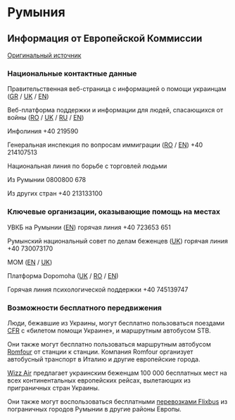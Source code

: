 # Румыния

## Информация от Европейской Коммиссии

[Оригинальный источник](https://ec.europa.eu/info/strategy/priorities-2019-2024/stronger-europe-world/eu-solidarity-ukraine/eu-assistance-ukraine/information-people-fleeing-war-ukraine_ru)

### Национальные контактные данные

Правительственная веб-страница с информацией о помощи украинцам ([GR](https://www.gov.ro/ro/ucraina-impreuna-ajutam-mai-mult) / [UK](https://www.gov.ro/ro/pagina/ykpa-ha-pa3om-ao-omora-mo-b-nbwe) / [EN](https://www.gov.ro/ro/pagina/ukraine-together-we-help-more))

Веб-платформа поддержки и информации для людей, спасающихся от войны ([RO](https://dopomoha.ro/en/about) / [UK](https://dopomoha.ro/uk/pro-nas) / [RU](https://dopomoha.ro/ru/pro-nas) / [EN](https://dopomoha.ro/en/about))

Инфолиния +40 219590

Генеральная инспекция по вопросам иммиграции ([RO](https://igi.mai.gov.ro/) / [EN](https://igi.mai.gov.ro/en/ukraine/)) +40 214107513

Национальная линия по борьбе с торговлей людьми

Из Румынии 0800800 678

Из других стран +40 213133100

### Ключевые организации, оказывающие помощь на местах

УВКБ на Румынии ([EN](https://help.unhcr.org/romania/)) горячая линия +40 723653 651

Румынский национальный совет по делам беженцев ([UK](https://cnrr.ro/index.php/ro/41-recent-news/489-cnrr)) горячая линия +40 730073170

МОМ ([EN](https://romania.iom.int/sites/g/files/tmzbdl1556/files/Entering%20Romania%20from%20Ukraine.pdf) / [UK](https://romania.iom.int/sites/g/files/tmzbdl1556/files/inline-files/%D0%92%E2%80%99%D1%97%D0%B7%D0%B4%20%D0%B4%D0%BE%20%D0%A0%D1%83%D0%BC%D1%83%D0%BD%D1%96%D1%97%20%D0%B7%20%D0%A3%D0%BA%D1%80%D0%B0%D1%97%D0%BD%D0%B8%20V1.2.2%20%281%29.pdf))

Платформа Dopomoha ([UK](https://dopomoha.ro/uk) / [RO](https://dopomoha.ro/ro) / [EN](https://dopomoha.ro/en))

Горячая линия психологической поддержки +40 745139747

### Возможности бесплатного передвижения

Люди, бежавшие из Украины, могут бесплатно пользоваться поездами [CFR](https://www.cfrcalatori.ro/en/information-for-refugees-from-ukraine-about-free-travel-by-train-on-the-romanias-territory/) c «билетом помощи Украине», и маршрутным автобусом STB.

Они также могут бесплатно пользоваться маршрутным автобусом [Romfour](https://romfour.com/) от станции к станции. Компания Romfour организует автобусный транспорт в Италию и другие европейские города.

[Wizz Air](https://wizzair.com/#/rescue) предлагает украинским беженцам 100 000 бесплатных мест на всех континентальных европейских рейсах, вылетающих из приграничных стран Украины.

Они также могут воспользоваться бесплатными [перевозками Flixbus](https://corporate.flixbus.com/flixbus-supports-ukraine/) из пограничных городов Румынии в другие районы Европы.
